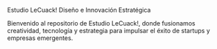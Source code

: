 Estudio LeCuack! Diseño e Innovación Estratégica

Bienvenido al repositorio de Estudio LeCuack!, donde fusionamos creatividad, 
tecnología y estrategia para impulsar el éxito de startups y empresas emergentes.

